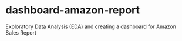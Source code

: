 # dashboard-amazon-report
Exploratory Data Analysis (EDA) and creating a dashboard for Amazon Sales Report
